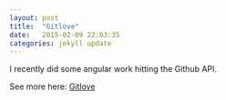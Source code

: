 ```yaml
---
layout: post
title:  "Gitlove"
date:   2015-02-09 22:03:35
categories: jekyll update
---
```

I recently did some angular work hitting the Github API.

See more here:  <a href="/gitLove">Gitlove</a>

<!-- Lets see if it worked

Jekyll also offers powerful support for code snippets:

{% highlight ruby %}
def print_hi(name)
  puts "Hi, #{name}"
end
print_hi('Tom')
#=> prints 'Hi, Tom' to STDOUT.
{% endhighlight %}

Check out the [Jekyll docs][jekyll] for more info on how to get the most out of Jekyll. File all bugs/feature requests at [Jekyll’s GitHub repo][jekyll-gh]. If you have questions, you can ask them on [Jekyll’s dedicated Help repository][jekyll-help].
 -->
[jekyll]:      http://jekyllrb.com
[jekyll-gh]:   https://github.com/jekyll/jekyll
[jekyll-help]: https://github.com/jekyll/jekyll-help
